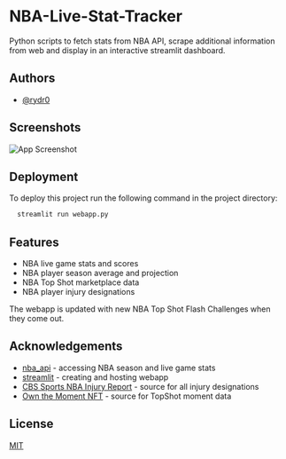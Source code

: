 
#  NBA-Live-Stat-Tracker

Python scripts to fetch stats from NBA API, scrape additional information from web and display in an interactive streamlit dashboard.




## Authors

- [@rydr0](https://www.github.com/rydr0)


## Screenshots

![App Screenshot](https://i.imgur.com/Qv7wEfu.png)


## Deployment

To deploy this project run the following command in the project directory:

```bash
  streamlit run webapp.py
```





## Features

- NBA live game stats and scores
- NBA player season average and projection
- NBA Top Shot marketplace data
- NBA player injury designations

The webapp is updated with new NBA Top Shot Flash Challenges when they come out.


## Acknowledgements

 - [nba_api](https://awesomeopensource.com/project/elangosundar/awesome-README-templates) - accessing NBA season and live game stats
 - [streamlit](https://streamlit.io/) - creating and hosting webapp
 - [CBS Sports NBA Injury Report](https://www.cbssports.com/nba/injuries/) - source for all injury designations
 - [Own the Moment NFT](https://otmnft.com/) - source for TopShot moment data

## License

[MIT](https://choosealicense.com/licenses/mit/)

